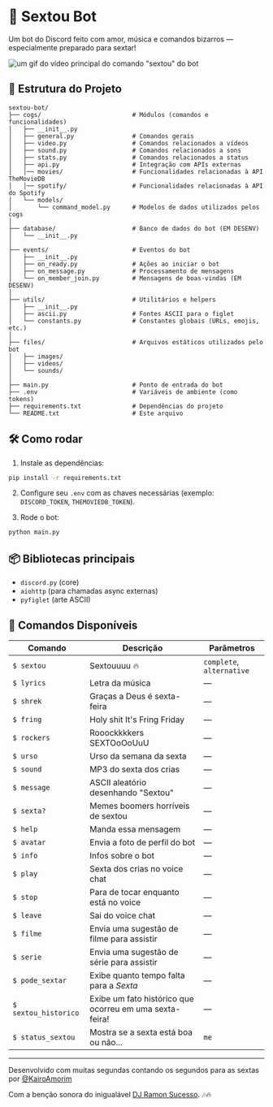 # 🤖 Sextou Bot

Um bot do Discord feito com amor, música e comandos bizarros — especialmente preparado para sextar!

![um gif do vídeo principal do comando "sextou" do bot](https://c.tenor.com/yenNqRV0M2oAAAAC/sexta-sexta-feira.gif "Gif Sextou")

## 🌳 Estrutura do Projeto

```
sextou-bot/
├── cogs/                         # Módulos (comandos e funcionalidades)
│   ├── __init__.py
│   ├── general.py                # Comandos gerais
│   ├── video.py                  # Comandos relacionados a vídeos
│   ├── sound.py                  # Comandos relacionados a sons
│   ├── stats.py                  # Comandos relacionados a status
│   ├── api.py                    # Integração com APIs externas
│   │── movies/                   # Funcionalidades relacionadas à API TheMovieDB
│   │── spotify/                  # Funcionalidades relacionadas à API do Spotify
│   └── models/
│       └── command_model.py      # Modelos de dados utilizados pelos cogs
│
├── database/                     # Banco de dados do bot (EM DESENV)
│   └── __init__.py
│
├── events/                       # Eventos do bot
│   ├── __init__.py
│   ├── on_ready.py               # Ações ao iniciar o bot
│   ├── on_message.py             # Processamento de mensagens
│   └── on_member_join.py         # Mensagens de boas-vindas (EM DESENV)
│
├── utils/                        # Utilitários e helpers
│   ├── __init__.py
│   ├── ascii.py                  # Fontes ASCII para o figlet
│   └── constants.py              # Constantes globais (URLs, emojis, etc.)
│
├── files/                        # Arquivos estáticos utilizados pelo bot
│   ├── images/
│   ├── videos/
│   └── sounds/
│
├── main.py                       # Ponto de entrada do bot
├── .env                          # Variáveis de ambiente (como tokens)
├── requirements.txt              # Dependências do projeto
└── README.txt                    # Este arquivo
```

## 🛠️ Como rodar

1. Instale as dependências:

```bash
pip install -r requirements.txt
```

2. Configure seu `.env` com as chaves necessárias (exemplo: `DISCORD_TOKEN`, `THEMOVIEDB_TOKEN`).

3. Rode o bot:

```bash
python main.py
```

## 📦 Bibliotecas principais

- `discord.py` (core)
- `aiohttp` (para chamadas async externas)
- `pyfiglet` (arte ASCII)

## 📜 Comandos Disponíveis

| Comando              | Descrição                                               | Parâmetros                |
|----------------------|---------------------------------------------------------|---------------------------|
| `$ sextou`           | Sextouuuu 🔥                                            | `complete`, `alternative` |
| `$ lyrics`           | Letra da música                                         | —                         |
| `$ shrek`            | Graças a Deus é sexta-feira                             | —                         |
| `$ fring`            | Holy shit It's Fring Friday                             | —                         |
| `$ rockers`          | Rooockkkkers SEXTOoOoUuU                                | —                         |
| `$ urso`             | Urso da semana da sexta                                 | —                         |
| `$ sound`            | MP3 do sexta dos crias                                  | —                         |
| `$ message`          | ASCII aleatório desenhando "Sextou"                     | —                         |
| `$ sexta?`           | Memes boomers horríveis de sextou                       | —                         |
| `$ help`             | Manda essa mensagem                                     | —                         |
| `$ avatar`           | Envia a foto de perfil do bot                           | —                         |
| `$ info`             | Infos sobre o bot                                       | —                         |
| `$ play`             | Sexta dos crias no voice chat                           | —                         |
| `$ stop`             | Para de tocar enquanto está no voice                    | —                         |
| `$ leave`            | Sai do voice chat                                       | —                         |
| `$ filme`            | Envia uma sugestão de filme para assistir               | —                         |
| `$ serie`            | Envia uma sugestão de série para assistir               | —                         |
| `$ pode_sextar`      | Exibe quanto tempo falta para a *Sexta*                 | —                         |
| `$ sextou_historico` | Exibe um fato histórico que ocorreu em uma sexta-feira! | —                         |
| `$ status_sextou`    | Mostra se a sexta está boa ou não...                    | `me`                      |

---

Desenvolvido com muitas segundas contando os segundos para as sextas por [@KairoAmorim](https://www.github.com/kairo741)

Com a benção sonora do inigualável [DJ Ramon Sucesso](https://www.instagram.com/djramonsucessofc/). 🎶🔥